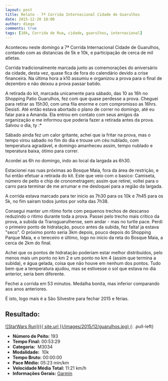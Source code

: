 ```yaml
---
layout: post
title: Relato - 7ª Corrida Internacional Cidade de Guarulhos
date: 2015-12-20 18:00
author: diego
comments: true
tags: [10k, Corrida de Rua, cidade, guarulhos, internacional]
---
```


Aconteceu neste domingo a 7ª Corrida Internacional Cidade de Guarulhos, contando com as distancias de 5k e 10k, e participação de cerca de mil atletas.

Corrida tradicionalmente marcada junto as comemorações do aniversário da cidade, desta vez, quase fica de fora do calendário devido a crise financeira. Na última hora a k10 assumiu e organizou a prova para o final de dezembro e não deixou a prova passar batido.

A retirada do kit, marcada unicamente para sábado, das 10 as 16h no Shopping Patio Guarulhos, fez com que quase perdesse a prova. Cheguei para retirar as 15h30, com uma fila enorme e com compromisso as 16hrs. Desisti. Até então estava abortado o plano de correr no domingo, até eu falar para a Amanda. Ela entrou em contato com seus amigos da organização e me informou que poderia fazer a retirada antes da prova. Salvou o dia, ty :*

Sábado ainda fez um calor gritante, achei que ia fritar na prova, mas o tempo virou sabado no fim do dia e trouxe um céu nublado, com temperatura agradável, e domingo amanheceu assim, tempo nublado e teperatura baixa, ótimo para correr.

Acordei as 6h no domingo, indo ao local da largada as 6h30. 

Estacionei nas ruas próximas ao Bosque Maia, fora da área de restrição, e fui então efetuar a retirada do kit. Este que veio com o basico: Camiseta, número de peito e chip de cronometragem; assim que retirei, voltei para o carro para terminar de me arrumar e me desloquei para a região da largada.

A corrida estava marcado para ter inicio as 7h30 para os 10k e 7h45 para os 5k, no fim sairam todos juntos por volta das 7h38.

Consegui manter um ritimo forte com pequenos trechos de descanso reduzindo o ritimo durante toda a prova. Passei pelo trecho mais crítico da prova, a subida da Transguarulhense, sem andar - mas no turtle pace. Perdi o primeiro ponto de hidratação, pouco antes da subida, fez falta! ja estava "seco". O próximo ponto seria 3km depois, pouco depois do Shopping Parque Maia, e o tereceiro e último, logo no inicio da reta do Bosque Maia, a cerca de 2km do final.

Achei que os pontos de hidratação poderiam estar melhor distribuídos, pelo menos mais um ponto no km 2 e um ponto no km 4 (assim que termina a subida), e água gelada, coisa que não houve em nenhum dos pontos. Tudo bem que a temperatura ajudou, mas se estivesse o sol que estava no dia anterior, seria bem diferente.

Fechei a corrida em 53 minutos. Medalha bonita, mas inferior comparando aos anos anteriores. 

É isto, logo mais é a São Silvestre para fechar 2015 e férias.

## Resultado:

<a href="/images/2015/12/guarulhos_big.jpg">
![StarWars Run]({{ site.url }}/images/2015/12/guarulhos.jpg)
</a>
{: .pull-left}

* **Número de Peito:** 193
* **Tempo Final:** 00:53:29
* **Categoria:**  M3034
* **Modalidade:**  10k
* **Tempo Bruto:** 00:00:00
* **Pace Médio:** 05:23 min/km
* **Velocidade Média Total:**  11:21 km/h
* **Informações Gerais:** <a href="#" target="_blank">Garmin</a>
